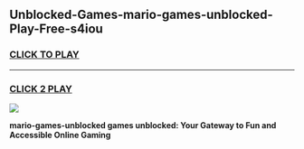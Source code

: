 
## Unblocked-Games-mario-games-unblocked-Play-Free-s4iou
<h3>
<a href="https://premium76.site?title=mario-games-unblocked&ref=20M">CLICK TO PLAY</a></h3>
<hr>

<h3>
<a href="https://premium76.site?title=mario-games-unblocked&ref=20M">CLICK 2 PLAY</a>
  
</h3>

<a href="https://premium76.site?title=mario-games-unblocked&ref=19M"><img src="https://clearcache.store/games.png"></a>


**mario-games-unblocked games unblocked: Your Gateway to Fun and Accessible Online Gaming**
